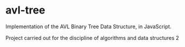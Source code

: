 # avl-tree
Implementation of the AVL Binary Tree Data Structure, in JavaScript.

Project carried out for the discipline of algorithms and data structures 2
